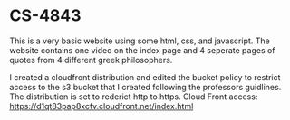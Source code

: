 # CS-4843
This is a very basic website using some html, css, and javascript. The website contains one video on the index page and 4 seperate pages of quotes from 4 different greek philosophers. 

I created a cloudfront distribution and edited the bucket policy to restrict access to the s3 bucket that I created following the professors guidlines. The distribution is set to rederict http to https.
Cloud Front access: https://d1qt83pap8xcfv.cloudfront.net/index.html
